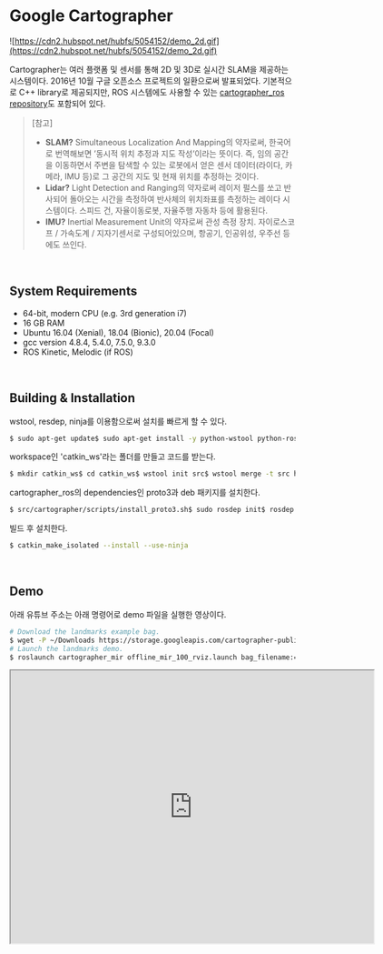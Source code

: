 # Google Cartographer

![https://cdn2.hubspot.net/hubfs/5054152/demo_2d.gif](https://cdn2.hubspot.net/hubfs/5054152/demo_2d.gif)

Cartographer는 여러 플랫폼 및 센서를 통해 2D 및 3D로 실시간 SLAM을 제공하는 시스템이다. 2016년 10월 구글 오픈소스 프로젝트의 일환으로써 발표되었다. 기본적으로 C++ library로 제공되지만, ROS 시스템에도 사용할 수 있는 [cartographer_ros repository](https://github.com/cartographer-project/cartographer_ros)도 포함되어 있다.

> [참고]
>
> - **SLAM?** Simultaneous Localization And Mapping의 약자로써, 한국어로 번역해보면 ’동시적 위치 추정과 지도 작성’이라는 뜻이다. 즉, 임의 공간을 이동하면서 주변을 탐색할 수 있는 로봇에서 얻은 센서 데이터(라이다, 카메라, IMU 등)로 그 공간의 지도 및 현재 위치를 추정하는 것이다.
> - **Lidar?** Light Detection and Ranging의 약자로써 레이저 펄스를 쏘고 반사되어 돌아오는 시간을 측정하여 반사체의 위치좌표를 측정하는 레이다 시스템이다. 스피드 건, 자율이동로봇, 자율주행 자동차 등에 활용된다.
> - **IMU?** Inertial Measurement Unit의 약자로써 관성 측정 장치. 자이로스코프 / 가속도계 / 지자기센서로 구성되어있으며, 항공기, 인공위성, 우주선 등에도 쓰인다.

<br>

## System Requirements

- 64-bit, modern CPU (e.g. 3rd generation i7)
- 16 GB RAM
- Ubuntu 16.04 (Xenial), 18.04 (Bionic), 20.04 (Focal)
- gcc version 4.8.4, 5.4.0, 7.5.0, 9.3.0
- ROS Kinetic, Melodic (if ROS)

<br>

## Building & Installation

wstool, resdep, ninja를 이용함으로써 설치를 빠르게 할 수 있다.

```bash
$ sudo apt-get update$ sudo apt-get install -y python-wstool python-rosdep ninja-build
```

workspace인 'catkin_ws'라는 폴더를 만들고 코드를 받는다.

```bash
$ mkdir catkin_ws$ cd catkin_ws$ wstool init src$ wstool merge -t src https://raw.githubusercontent.com/cartographer-project/cartographer_ros/master/cartographer_ros.rosinstall$ wstool update -t src
```

cartographer_ros의 dependencies인 proto3과 deb 패키지를 설치한다.

```bash
$ src/cartographer/scripts/install_proto3.sh$ sudo rosdep init$ rosdep update$ rosdep install --from-paths src --ignore-src --rosdistro=${ROS_DISTRO} -y
```

빌드 후 설치한다.

```bash
$ catkin_make_isolated --install --use-ninja
```

<br>

## Demo

아래 유튜브 주소는 아래 명령어로 demo 파일을 실행한 영상이다.

```bash
# Download the landmarks example bag.
$ wget -P ~/Downloads https://storage.googleapis.com/cartographer-public-data/bags/mir/landmarks_demo_uncalibrated.bag
# Launch the landmarks demo.
$ roslaunch cartographer_mir offline_mir_100_rviz.launch bag_filename:=${HOME}/Downloads/landmarks_demo_uncalibrated.bag
```

<iframe src="https://www.youtube.com/embed/E2-OD-ycivc" width="640px" height="480px">

<br>

## ROS API

ROS API는 다음과 같이 구성되어 있다.

![https://google-cartographer-ros.readthedocs.io/en/latest/_images/nodes_graph_demo_2d.jpg](https://google-cartographer-ros.readthedocs.io/en/latest/_images/nodes_graph_demo_2d.jpg)

### [ Cartographer Node ]

### # Subscribed Topics

아래 토픽들은 상호 배제적(mutually exclusive)이다. 아래 데이터 중 최소 하나는 필요하다.

- scan ([sensor_msgs/LaserScan](http://docs.ros.org/api/sensor_msgs/html/msg/LaserScan.html))
- echoes ([sensor_msgs/MultiEchoLaserScan](http://docs.ros.org/api/sensor_msgs/html/msg/MultiEchoLaserScan.html))
- points2 ([sensor_msgs/PointCloud2](http://docs.ros.org/api/sensor_msgs/html/msg/PointCloud2.html))

필요하다면 아래의 추가 데이터를 제공할 수도 있다.

- imu ([sensor_msgs/Imu](http://docs.ros.org/api/sensor_msgs/html/msg/Imu.html))
- odom ([nav_msgs/Odometry](http://docs.ros.org/api/nav_msgs/html/msg/Odometry.html))

### # Published Topics

- scan_matched_points2 ([sensor_msgs/PointCloud2](http://docs.ros.org/api/sensor_msgs/html/msg/PointCloud2.html)) : Scan-to-submap 매칭을 위해서 사용한 포인트 클라우드
- submap_list ([cartographer_ros_msgs/SubmapList](https://github.com/cartographer-project/cartographer_ros/blob/master/cartographer_ros_msgs/msg/SubmapList.msg)) : 서브맵의 목록

### [ Occupancy grid Node ]

SLAM에 의해서 publish된 서브맵들을 listen하여 ROS occupancy_grid를 build하고 publish한다. 맵을 생성하는 것은 비용이 크고 느리기 때문에 수 초가 걸린다.

### # Subscribed Topics

- submap_list ([cartographer_ros_msgs/SubmapList](https://github.com/cartographer-project/cartographer_ros/blob/master/cartographer_ros_msgs/msg/SubmapList.msg))

### # Published Topics

- map ([nav_msgs/OccupancyGrid](http://docs.ros.org/api/nav_msgs/html/msg/OccupancyGrid.html))



> [참고]
>
> - **tf?** tf는 프레임을 추적할 수 있게 해주는 ROS 라이브러리이다. tf를 이용해서 두 프레임간의 변환 행렬을 얻거나 서로 다른 프레임의 정보를 Rviz에 보여주기 쉽게 하기도 한다. 또한 시간이 지나도 과거의 프레임을 추적할 수 있게 해준다.
> - **(Occupancy) Grid Map?** 공간을 cell로 나누어 표현하고, 각 cell은 occupied space와 free space로 구분된다. 두 영역은 수학적 계산을 통해서 나뉘어지는데, 자세한 사항은 [여기](http://jinyongjeong.github.io/2017/02/21/lec10_Grid_map)를 참고.
>
> ![img](https://encrypted-tbn0.gstatic.com/images?q=tbn%3AANd9GcSQtLSk8z5xwoQ-NpvalAC3BnJfNsbLaEBr8w&usqp=CAU)

<br>

## Reference

[Google Open Source - Introducing Cartographer](https://opensource.googleblog.com/2016/10/introducing-cartographer.html)

[ICRA 2016 - Real-time Loop Closure in 2D LIDAR SLAM](https://research.google/pubs/pub45466/)

Cartographer ROS [Documentation](https://google-cartographer-ros.readthedocs.io/en/latest/) & [Github](https://github.com/cartographer-project/cartographer_ros)